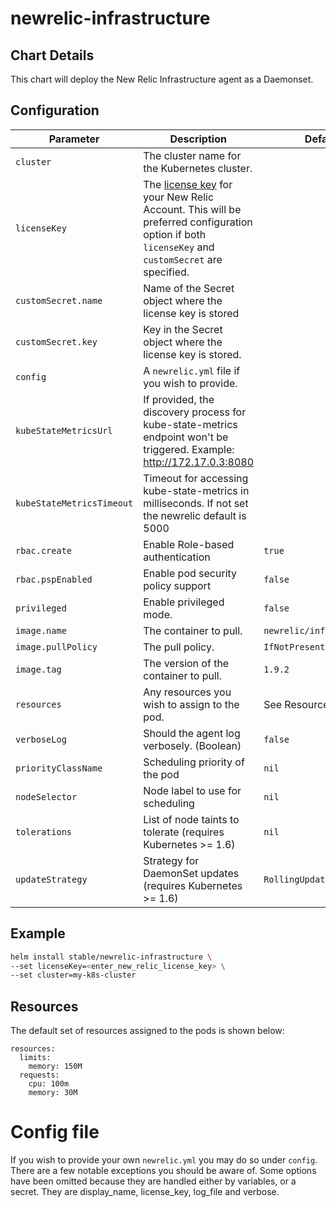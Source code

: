 # newrelic-infrastructure

## Chart Details

This chart will deploy the New Relic Infrastructure agent as a Daemonset.

## Configuration

| Parameter                 | Description                                                  | Default                    |
| ------------------------- | ------------------------------------------------------------ | -------------------------- |
| `cluster`                 | The cluster name for the Kubernetes cluster.                 |                            |
| `licenseKey`              | The [license key](https://docs.newrelic.com/docs/accounts/install-new-relic/account-setup/license-key)  for your New Relic Account. This will be preferred configuration option if both `licenseKey` and `customSecret` are specified. | |
| `customSecret.name`       | Name of the Secret object where the license key is stored    |                            |
| `customSecret.key`        | Key in the Secret object where the license key is stored.    |                            |
| `config`                  | A `newrelic.yml` file if you wish to provide.                |                            |
| `kubeStateMetricsUrl`     | If provided, the discovery process for kube-state-metrics endpoint won't be triggered. Example: http://172.17.0.3:8080 |
| `kubeStateMetricsTimeout` | Timeout for accessing kube-state-metrics in milliseconds. If not set the newrelic default is 5000 | |
| `rbac.create`             | Enable Role-based authentication                             | `true`                     |
| `rbac.pspEnabled`         | Enable pod security policy support                           | `false`                    |
| `privileged`              | Enable privileged mode.                                      | `false`                    |
| `image.name`              | The container to pull.                                       | `newrelic/infrastructure`  |
| `image.pullPolicy`        | The pull policy.                                             | `IfNotPresent`             |
| `image.tag`               | The version of the container to pull.                        | `1.9.2`                    |
| `resources`               | Any resources you wish to assign to the pod.                 | See Resources below        |
| `verboseLog`              | Should the agent log verbosely. (Boolean)                    | `false`                    |
| `priorityClassName`       | Scheduling priority of the pod                               | `nil`                      |
| `nodeSelector`            | Node label to use for scheduling                             | `nil`                      |
| `tolerations`             | List of node taints to tolerate (requires Kubernetes >= 1.6) | `nil`                      |
| `updateStrategy`          | Strategy for DaemonSet updates (requires Kubernetes >= 1.6)  | `RollingUpdate`            |

## Example

```sh
helm install stable/newrelic-infrastructure \
--set licenseKey=<enter_new_relic_license_key> \
--set cluster=my-k8s-cluster
```

## Resources

The default set of resources assigned to the pods is shown below:

    resources:
      limits:
        memory: 150M
      requests:
        cpu: 100m
        memory: 30M

# Config file

If you wish to provide your own `newrelic.yml` you may do so under `config`. There are a few notable exceptions you should be aware of. Some options have been omitted because they are handled either by variables, or a secret. They are display_name, license_key, log_file and verbose.
